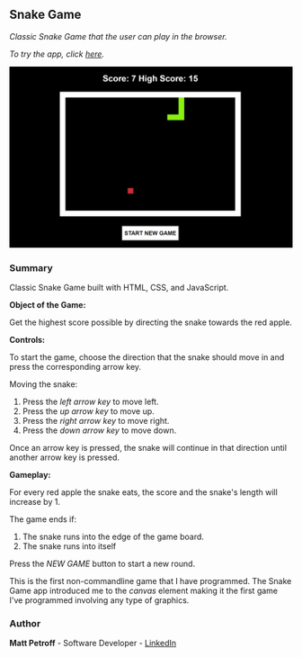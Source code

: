 ## Snake Game

_Classic Snake Game that the user can play in the browser._

_To try the app, click [here](https://matthewpetroff.github.io/snake-game/)._

![Screenshot](https://github.com/MatthewPetroff/snake-game/blob/master/Screenshot.PNG)

### Summary

Classic Snake Game built with HTML, CSS, and JavaScript.

__Object of the Game:__

Get the highest score possible by directing the snake towards the red apple.

__Controls:__

To start the game, choose the direction that the snake should move in and press the corresponding arrow key.

Moving the snake:
1. Press the _left arrow key_ to move left.
2. Press the _up arrow key_ to move up.
3. Press the _right arrow key_ to move right.
4. Press the _down arrow key_ to move down.

Once an arrow key is pressed, the snake will continue in that direction until another arrow key is pressed.

__Gameplay:__

For every red apple the snake eats, the score and the snake's length will increase by 1.

The game ends if:
1. The snake runs into the edge of the game board.
2. The snake runs into itself

Press the _NEW GAME_ button to start a new round.

This is the first non-commandline game that I have programmed. The Snake Game app introduced me to the _canvas_ element making it the first game I've programmed involving any type of graphics.

### Author

__Matt Petroff__ - Software Developer - [LinkedIn](https://www.linkedin.com/in/matthewpetroff/)